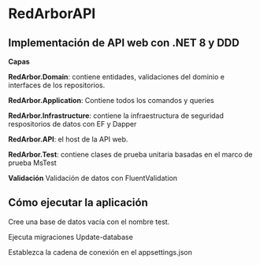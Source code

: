 
# RedArborAPI









## Implementación de API web con .NET 8 y DDD

**Capas**

**RedArbor.Domain**: contiene entidades, validaciones del dominio e interfaces de los repositorios.

**RedArbor.Application**: Contiene todos los comandos y queries

**RedArbor.Infrastructure**: contiene la infraestructura de seguridad respositorios de datos con EF y Dapper

**RedArbor.API**: el host de la API web.

**RedArbor.Test**: contiene clases de prueba unitaria basadas en el marco de prueba MsTest


**Validación**
Validación de datos con FluentValidation


## Cómo ejecutar la aplicación


Cree una base de datos vacía con el nombre test.

Ejecuta migraciones Update-database  

Establezca la cadena de conexión en el appsettings.json
